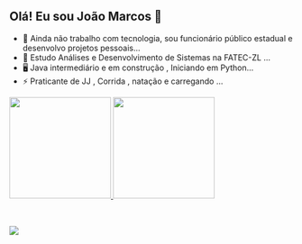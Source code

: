 ## Olá! Eu sou João Marcos   👋


- 🔭 Ainda não trabalho com tecnologia, sou funcionário público estadual e desenvolvo projetos pessoais...
- 🌱 Estudo Análises e Desenvolvimento de Sistemas na FATEC-ZL ...
- 🖥️ Java intermediário e em construção , Iniciando em Python...
- ⚡ Praticante de JJ , Corrida , natação e carregando ...
 

 <div>
  <a href="https://github.com/J-Marcos01">
  <img height="180em" src="https://github-readme-stats.vercel.app/api?username=J-Marcos01&show_icons=true&theme=tokyonight&include_all_commits=true&count_private=true"/>
  <img height="180em" src="https://github-readme-stats.vercel.app/api/top-langs/?username=J-Marcos01&layout=compact&langs_count=16&theme=tokyonight"/>
</div>
<div style="display: inline_block"><br>

  ##
 
<div> 
  
 
  <a href = "mailto:marcosjoao.jm@gmail.com"><img src="https://img.shields.io/badge/-Gmail-%23333?style=for-the-badge&logo=gmail&logoColor=white" target="_blank"></a>
  
 
</div>

